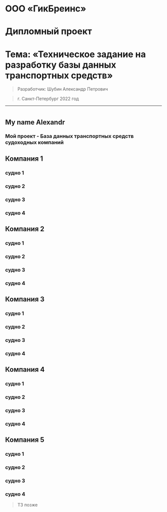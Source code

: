 # ООО «ГикБреинс»

# Дипломный проект
# Тема: «Техническое задание на разработку базы данных транспортных средств»

> Разработчик: 
> Шубин Александр Петрович

> г. Санкт-Петербург
> 2022 год
***

#
#
#

## My name Alexandr
### Мой проект - База данных транспортных средств судоходных компаний

## Компания 1
### судно 1
### судно 2
### судно 3
### судно 4

## Компания 2
### судно 1
### судно 2
### судно 3
### судно 4

## Компания 3
### судно 1
### судно 2
### судно 3
### судно 4

## Компания 4
### судно 1
### судно 2
### судно 3
### судно 4

## Компания 5
### судно 1
### судно 2
### судно 3
### судно 4

> ТЗ позже